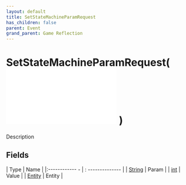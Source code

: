 ```yaml
---
layout: default
title: SetStateMachineParamRequest
has_children: false
parent: Event
grand_parent: Game Reflection
---
```

# SetStateMachineParamRequest( ![ EntityEventBase ](game-reflection/events/entity_event_base.md) )
Description 

## Fields
| Type | Name |
|:------------ - | : -------------- |
| [String](game-reflection/components/string.md) | Param |
| [int](game-reflection/enums/int.md) | Value |
| [Entity](game-reflection/classes/entity.md) | Entity |
